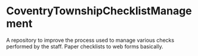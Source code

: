 # CoventryTownshipChecklistManagement
A repository to improve the process used to manage various checks performed by the staff. Paper checklists to web forms basically.
